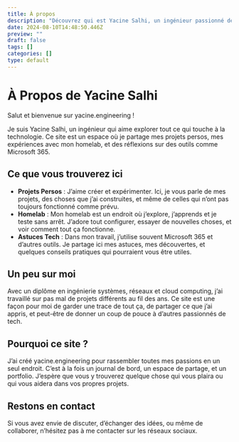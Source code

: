 ```yaml
---
title: À propos
description: "Découvrez qui est Yacine Salhi, un ingénieur passionné de technologie partageant ses projets personnels, et des astuces sur des outils comme Microsoft 365."
date: 2024-08-10T14:48:50.446Z
preview: ""
draft: false
tags: []
categories: []
type: default
---
```


# À Propos de Yacine Salhi

Salut et bienvenue sur yacine.engineering !

Je suis Yacine Salhi, un ingénieur qui aime explorer tout ce qui touche à la technologie. Ce site est un espace où je partage mes projets persos, mes expériences avec mon homelab, et des réflexions sur des outils comme Microsoft 365.

## Ce que vous trouverez ici

- **Projets Persos** : J’aime créer et expérimenter. Ici, je vous parle de mes projets, des choses que j’ai construites, et même de celles qui n’ont pas toujours fonctionné comme prévu.
- **Homelab** : Mon homelab est un endroit où j’explore, j’apprends et je teste sans arrêt. J’adore tout configurer, essayer de nouvelles choses, et voir comment tout ça fonctionne.
- **Astuces Tech** : Dans mon travail, j’utilise souvent Microsoft 365 et d’autres outils. Je partage ici mes astuces, mes découvertes, et quelques conseils pratiques qui pourraient vous être utiles.

## Un peu sur moi

Avec un diplôme en ingénierie systèmes, réseaux et cloud computing, j’ai travaillé sur pas mal de projets différents au fil des ans. Ce site est une façon pour moi de garder une trace de tout ça, de partager ce que j’ai appris, et peut-être de donner un coup de pouce à d’autres passionnés de tech.

## Pourquoi ce site ?

J’ai créé yacine.engineering pour rassembler toutes mes passions en un seul endroit. C’est à la fois un journal de bord, un espace de partage, et un portfolio. J’espère que vous y trouverez quelque chose qui vous plaira ou qui vous aidera dans vos propres projets.

## Restons en contact

Si vous avez envie de discuter, d’échanger des idées, ou même de collaborer, n’hésitez pas à me contacter sur les réseaux sociaux.